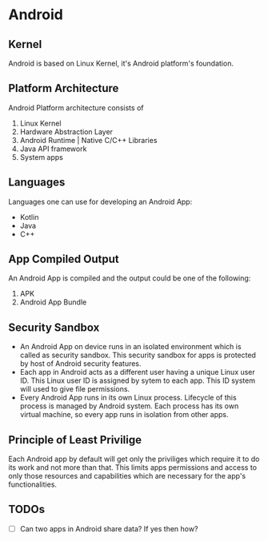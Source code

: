 # Android

## Kernel
Android is based on Linux Kernel, it's Android platform's foundation.

## Platform Architecture
Android Platform architecture consists of
1. Linux Kernel
2. Hardware Abstraction Layer
3. Android Runtime | Native C/C++ Libraries
4. Java API framework
5. System apps

## Languages
Languages one can use for developing an Android App:
- Kotlin
- Java
- C++

## App Compiled Output
An Android App is compiled and the output could be one of the following:
1. APK
2. Android App Bundle

## Security Sandbox
- An Android App on device runs in an isolated environment which is called as security sandbox. This security sandbox for apps
is protected by host of Android security features. 
- Each app in Android acts as a different user having a unique Linux user ID. This Linux user ID is assigned by sytem to each app. 
This ID system will used to give file permissions.
- Every Android App runs in its own Linux process. Lifecycle of this process is managed by Android system. Each process has
its own virtual machine, so every app runs in isolation from other apps.

## Principle of Least Privilige
Each Android app by default will get only the priviliges which require it to do its work and not more than that. This limits
apps permissions and access to only those resources and capabilities which are necessary for the app's functionalities.

## TODOs

- [ ] Can two apps in Android share data? If yes then how?